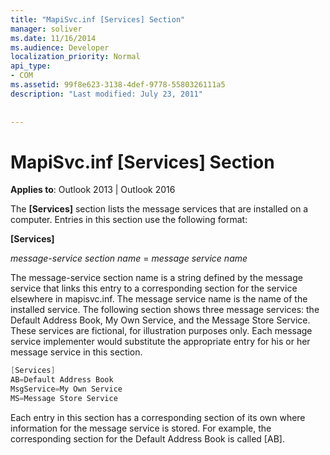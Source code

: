 ```yaml
---
title: "MapiSvc.inf [Services] Section"
manager: soliver
ms.date: 11/16/2014
ms.audience: Developer
localization_priority: Normal
api_type:
- COM
ms.assetid: 99f8e623-3138-4def-9778-5580326111a5
description: "Last modified: July 23, 2011"
 
 
---
```


# MapiSvc.inf [Services] Section

  
  
**Applies to**: Outlook 2013 | Outlook 2016 
  
The **[Services]** section lists the message services that are installed on a computer. Entries in this section use the following format: 
  
 **[Services]**
  
 _message-service section name_ =  _message service name_
  
The message-service section name is a string defined by the message service that links this entry to a corresponding section for the service elsewhere in mapisvc.inf. The message service name is the name of the installed service. The following section shows three message services: the Default Address Book, My Own Service, and the Message Store Service. These services are fictional, for illustration purposes only. Each message service implementer would substitute the appropriate entry for his or her message service in this section.
  
```cpp
[Services]
AB=Default Address Book
MsgService=My Own Service
MS=Message Store Service

```

Each entry in this section has a corresponding section of its own where information for the message service is stored. For example, the corresponding section for the Default Address Book is called [AB].
  

